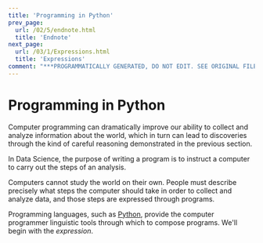 ```yaml
---
title: 'Programming in Python'
prev_page:
  url: /02/5/endnote.html
  title: 'Endnote'
next_page:
  url: /03/1/Expressions.html
  title: 'Expressions'
comment: "***PROGRAMMATICALLY GENERATED, DO NOT EDIT. SEE ORIGINAL FILES IN /content***"
---
```

Programming in Python
====================

Computer programming can dramatically improve our ability to collect and analyze information
about the world, which in turn can lead to discoveries through the kind of careful
reasoning demonstrated in the previous section.

In Data Science, the purpose of writing a program is to instruct a computer to carry
out the steps of an analysis.

Computers cannot study the world on their own. People must describe precisely what
steps the computer should take in order to collect and analyze data, and those steps
are expressed through programs.

Programming languages, such as <a href="https://www.python.org/" target="_blank" rel="noopener">Python</a>,
provide the computer programmer linguistic tools through which to compose programs.
We'll begin with the *expression*.